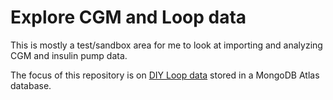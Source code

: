 # Explore CGM and Loop data

This is mostly a test/sandbox area for me to look at importing and analyzing CGM and insulin pump data. 

The focus of this repository is on [DIY Loop data](https://loopkit.github.io/loopdocs/) stored in a MongoDB Atlas database. 

